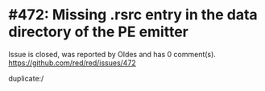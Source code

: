 
#472: Missing .rsrc  entry in the data directory of the PE emitter
================================================================================
Issue is closed, was reported by Oldes and has 0 comment(s).
<https://github.com/red/red/issues/472>

duplicate:/



